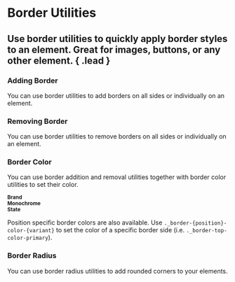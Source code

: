 # Border Utilities
## Use border utilities to quickly apply border styles to an element. Great for images, buttons, or any other element. { .lead }

### Adding Border
You can use border utilities to add borders on all sides or individually on an element.

<i-code-preview title="Border Addition Utilities" link="https://github.com/inkline/inkline/tree/master/src/css/helpers">

<div class="border-square _border"></div>
<div class="border-square _border-top"></div>
<div class="border-square _border-right"></div>
<div class="border-square _border-bottom"></div>
<div class="border-square _border-left"></div>

<template slot="html">

~~~html
<div class="_border"></div>
<div class="_border-top"></div>
<div class="_border-right"></div>
<div class="_border-bottom"></div>
<div class="_border-left"></div>
~~~

</template>
</i-code-preview>

### Removing Border
You can use border utilities to remove borders on all sides or individually on an element.

<i-code-preview title="Border Removal Utilities" link="https://github.com/inkline/inkline/tree/master/src/css/helpers">

<div class="border-square _border _border-0"></div>
<div class="border-square _border _border-top-0"></div>
<div class="border-square _border _border-right-0"></div>
<div class="border-square _border _border-bottom-0"></div>
<div class="border-square _border _border-left-0"></div>

<template slot="html">

~~~html
<div class="_border-0"></div>
<div class="_border-top-0"></div>
<div class="_border-right-0"></div>
<div class="_border-bottom-0"></div>
<div class="_border-left-0"></div>
~~~

</template>
</i-code-preview>


### Border Color
You can use border addition and removal utilities together with border color utilities to set their color.

<i-code-preview title="Border Removal Utilities" link="https://github.com/inkline/inkline/tree/master/src/css/helpers">

<div><strong><small>Brand</small></strong></div>
<div class="border-square _border _border-color-primary"></div>
<div class="border-square _border _border-color-secondary"></div>
<div class="border-square _border _border-color-light"></div>
<div class="border-square _border _border-color-dark"></div>
<div><strong><small>Monochrome</small></strong></div>
<div class="border-square _border _border-color-white"></div>
<div class="border-square _border _border-color-gray-10"></div>
<div class="border-square _border _border-color-gray-20"></div>
<div class="border-square _border _border-color-gray-30"></div>
<div class="border-square _border _border-color-gray-40"></div>
<div class="border-square _border _border-color-gray-50"></div>
<div class="border-square _border _border-color-gray-60"></div>
<div class="border-square _border _border-color-gray-70"></div>
<div class="border-square _border _border-color-gray-80"></div>
<div class="border-square _border _border-color-gray-90"></div>
<div class="border-square _border _border-color-black"></div>
<div><strong><small>State</small></strong></div>
<div class="border-square _border _border-color-info"></div>
<div class="border-square _border _border-color-success"></div>
<div class="border-square _border _border-color-warning"></div>
<div class="border-square _border _border-color-danger"></div>

<template slot="html">

~~~html
<div class="_border-color-primary"></div>
<div class="_border-color-secondary"></div>
<div class="_border-color-light"></div>
<div class="_border-color-dark"></div>
~~~
~~~html
<div class="_border-color-white"></div>
<div class="_border-color-gray-10"></div>
<div class="_border-color-gray-20"></div>
<div class="_border-color-gray-30"></div>
<div class="_border-color-gray-40"></div>
<div class="_border-color-gray-50"></div>
<div class="_border-color-gray-60"></div>
<div class="_border-color-gray-70"></div>
<div class="_border-color-gray-80"></div>
<div class="_border-color-gray-90"></div>
<div class="_border-color-black"></div>
~~~
~~~html
<div class="_border-color-info"></div>
<div class="_border-color-success"></div>
<div class="_border-color-warning"></div>
<div class="_border-color-danger"></div>
~~~

</template>
</i-code-preview>

Position specific border colors are also available. Use `._border-{position}-color-{variant}` to set the color of a specific border side (i.e. `._border-top-color-primary`). 


### Border Radius
You can use border radius utilities to add rounded corners to your elements.

<i-code-preview title="Border Radius Utilities" link="https://github.com/inkline/inkline/tree/master/src/css/helpers">

<div class="border-square _border _rounded"></div>
<div class="border-square _border _rounded-top"></div>
<div class="border-square _border _rounded-right"></div>
<div class="border-square _border _rounded-bottom"></div>
<div class="border-square _border _rounded-left"></div>
<div class="border-square _border _rounded-top-left"></div>
<div class="border-square _border _rounded-top-right"></div>
<div class="border-square _border _rounded-bottom-right"></div>
<div class="border-square _border _rounded-bottom-left"></div>
<div class="border-square _border _rounded-circle"></div>
<div class="border-square _border _rounded-0"></div>

<template slot="html">

~~~html
<div class="_rounded"></div>
<div class="_rounded-top"></div>
<div class="_rounded-right"></div>
<div class="_rounded-bottom"></div>
<div class="_rounded-left"></div>
<div class="_rounded-top-left"></div>
<div class="_rounded-top-right"></div>
<div class="_rounded-bottom-right"></div>
<div class="_rounded-bottom-left"></div>
<div class="_rounded-circle"></div>
<div class="_rounded-0"></div>
~~~

</template>
</i-code-preview>
